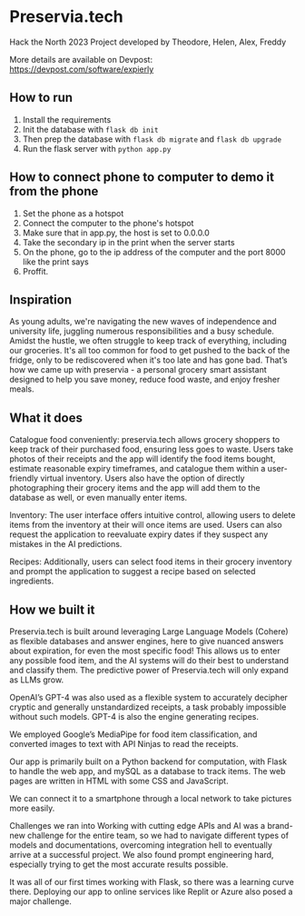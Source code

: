 # Preservia.tech
Hack the North 2023 Project developed by Theodore, Helen, Alex, Freddy

More details are available on Devpost: https://devpost.com/software/expierly
## How to run
1. Install the requirements
2. Init the database with `flask db init`
3. Then prep the database with `flask db migrate` and `flask db upgrade`
4. Run the flask server with `python app.py`

## How to connect phone to computer to demo it from the phone
1. Set the phone as a hotspot
2. Connect the computer to the phone's hotspot
3. Make sure that in app.py, the host is set to 0.0.0.0
4. Take the secondary ip in the print when the server starts
5. On the phone, go to the ip address of the computer and the port 8000 like the print says
6. Proffit.

## Inspiration
As young adults, we're navigating the new waves of independence and university life, juggling numerous responsibilities and a busy schedule. Amidst the hustle, we often struggle to keep track of everything, including our groceries. It's all too common for food to get pushed to the back of the fridge, only to be rediscovered when it's too late and has gone bad. That’s how we came up with preservia - a personal grocery smart assistant designed to help you save money, reduce food waste, and enjoy fresher meals.

## What it does
Catalogue food conveniently: preservia.tech allows grocery shoppers to keep track of their purchased food, ensuring less goes to waste. Users take photos of their receipts and the app will identify the food items bought, estimate reasonable expiry timeframes, and catalogue them within a user-friendly virtual inventory. Users also have the option of directly photographing their grocery items and the app will add them to the database as well, or even manually enter items.

Inventory: The user interface offers intuitive control, allowing users to delete items from the inventory at their will once items are used. Users can also request the application to reevaluate expiry dates if they suspect any mistakes in the AI predictions.

Recipes: Additionally, users can select food items in their grocery inventory and prompt the application to suggest a recipe based on selected ingredients.

## How we built it
Preservia.tech is built around leveraging Large Language Models (Cohere) as flexible databases and answer engines, here to give nuanced answers about expiration, for even the most specific food! This allows us to enter any possible food item, and the AI systems will do their best to understand and classify them. The predictive power of Preservia.tech will only expand as LLMs grow.

OpenAI’s GPT-4 was also used as a flexible system to accurately decipher cryptic and generally unstandardized receipts, a task probably impossible without such models. GPT-4 is also the engine generating recipes.

We employed Google’s MediaPipe for food item classification, and converted images to text with API Ninjas to read the receipts.

Our app is primarily built on a Python backend for computation, with Flask to handle the web app, and mySQL as a database to track items. The web pages are written in HTML with some CSS and JavaScript.

We can connect it to a smartphone through a local network to take pictures more easily.

Challenges we ran into
Working with cutting edge APIs and AI was a brand-new challenge for the entire team, so we had to navigate different types of models and documentations, overcoming integration hell to eventually arrive at a successful project. We also found prompt engineering hard, especially trying to get the most accurate results possible.

It was all of our first times working with Flask, so there was a learning curve there. Deploying our app to online services like Replit or Azure also posed a major challenge.



